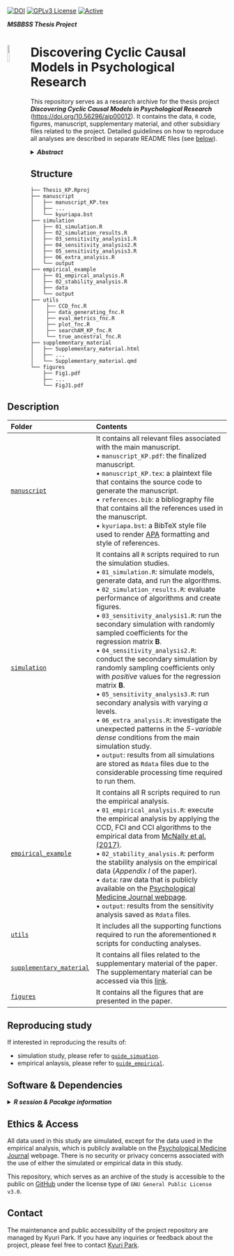 [![DOI](https://zenodo.org/badge/576782527.svg)](https://zenodo.org/badge/latestdoi/576782527) [![GPLv3 License](https://img.shields.io/badge/License-GPL%20v3-yellow.svg)](https://opensource.org/licenses/) [![Active](http://img.shields.io/badge/Status-Active-green.svg)](https://github.com/KyuriP/Thesis_KP)  

***MSBBSS Thesis Project***
<div align="left">
<img src="https://github.com/KyuriP/Thesis_KP/blob/main/cyclelogo.png" width=10% height=10% align="left">
<h1> Discovering Cyclic Causal Models in Psychological Research </h1>
</div>



This repository serves as a research archive for the thesis project ***Discovering Cyclic Causal Models in Psychological Research*** (https://doi.org/10.56296/aip00012). 
It contains the data, `R` code,  figures, manuscript, supplementary material, and other subsidiary files related to the project. Detailed guidelines on how to reproduce all analyses are described in separate README files (see [below](#reproducing-study)).

<details>
           <summary><b><i>Abstract</i></b></summary>
           <p>
Statistical network models have become popular tools for analyzing multivariate psychological data. 
In empirical practice, network parameters are often interpreted as reflecting causal relationships – an approach that can be characterized as a form of causal discovery. 
Recent research has shown that undirected network models are likely to perform poorly as causal discovery tools in the context of discovering acyclic causal structures, a task for which many alternative methods are available. 
However, acyclic causal models are likely unsuitable for many psychological phenomena, such as psychopathologies, which are often characterized by cycles or feedback loop relationships between symptoms. 
A number of cyclic causal discovery methods have been developed, largely in the computer science literature, but they are not as well studied or widely applied in empirical practice. 
<br><i>In this paper, we provide an accessible introduction to the basics of cyclic causal discovery for empirical researchers. 
We examine three different cyclic causal discovery methods and investigate their performance in typical psychological research contexts by means of a simulation study. We also demonstrate the practical applicability of these methods using an empirical example and conclude the paper with a discussion of how the insights we gain from cyclic causal discovery relate to statistical network analysis.</i>
                      </p>
         </details>


## Structure
```
├── Thesis_KP.Rproj
├── manuscript
│   ├── manuscript_KP.tex
│   ├── ...
│   └── kyuriapa.bst
├── simulation
│   ├── 01_simulation.R
│   ├── 02_simulation_results.R
│   ├── 03_sensitivity_analysis1.R
│   ├── 04_sensitivity_analysis2.R
│   ├── 05_sensitivity_analysis3.R
│   ├── 06_extra_analysis.R
│   └── output
├── empirical_example
│   ├── 01_empircal_analysis.R
│   ├── 02_stability_analysis.R
│   ├── data
│   └── output
├── utils
│    ├── CCD_fnc.R
│    ├── data_generating_fnc.R
│    ├── eval_metrics_fnc.R
│    ├── plot_fnc.R
│    ├── searchAM_KP_fnc.R
│    └── true_ancestral_fnc.R
├── supplementary_material
│   ├── Supplementary_material.html
│   ├── ...
│   └── Supplementary_material.qmd
└── figures
    ├── Fig1.pdf
    ├── ...
    └── FigJ1.pdf
```

## Description

| Folder                                     | Contents                                                         |
| :----------------------------------------- | :--------------------------------------------------------------- |
| [`manuscript`](https://github.com/KyuriP/Discovering_CCM/tree/main/manuscript)               | It contains all relevant files associated with the main manuscript. <br> • `manuscript_KP.pdf`: the finalized manuscript. <br> • `manuscript_KP.tex`:  a plaintext file that contains the source code to generate the manuscript.  <br> • `references.bib`: a bibliography file that contains all the references used in the manuscript. <br> • `kyuriapa.bst`: a BibTeX style file used to render [APA](https://apastyle.apa.org/style-grammar-guidelines/paper-format) formatting and style of references.|
| [`simulation`](https://github.com/KyuriP/Discovering_CCM/tree/main/simulation)       | It contains all `R` scripts required to run the simulation studies.  <br> • `01_simulation.R`: simulate models, generate data, and run the algorithms. <br> • `02_simulation_results.R`: evaluate performance of algorithms and create figures. <br> • `03_sensitivity_analysis1.R`: run the secondary simulation with randomly sampled coefficients for the regression matrix $\mathbf{B}$. <br> • `04_sensitivity_analysis2.R`: conduct the secondary simulation by randomly sampling coefficients only with *positive* values for the regression matrix $\mathbf{B}$. <br> • `05_sensitivity_analysis3.R`: run secondary analysis  with varying $\alpha$ levels. <br> • `06_extra_analysis.R`: investigate the unexpected patterns in the *5-variable dense* conditions from the main simulation study.<br> • `output`: results from all simulations are stored as `Rdata` files due to the considerable processing time required to run them.   |
| [`empirical_example`](https://github.com/KyuriP/Discovering_CCM/tree/main/empirical_example) | It contains all R scripts required to run the empirical analysis. <br> • `01_empirical_analysis.R`: execute the empirical analysis by applying the CCD, FCI and CCI algorithms to the empirical data from [McNally et al. (2017)](https://www.cambridge.org/core/journals/psychological-medicine/article/comorbid-obsessivecompulsive-disorder-and-depression-a-bayesian-network-approach/DAA4E2352A9E26809A4EAE35C366E900#article). <br> • `02_stability_analysis.R`: perform the stability analysis on the empirical data (*Appendix I* of the paper). <br> • `data`: raw data that is publicly available on the [Psychological Medicine Journal webpage](https://www.cambridge.org/core/journals/psychological-medicine/article/abs/comorbid-obsessivecompulsive-disorder-and-depression-a-bayesian-network-approach/DAA4E2352A9E26809A4EAE35C366E900#supplementary-materials).  <br> • `output`: results from the sensitivity analysis saved as `Rdata` files.               |
| [`utils`](https://github.com/KyuriP/Discovering_CCM/tree/main/utils)               | It includes all the supporting functions required to run the aforementioned `R` scripts for conducting analyses. |
| [`supplementary_material`](https://github.com/KyuriP/Discovering_CCM/tree/main/supplementary_material)           |It contains all files related to the supplementary material of the paper. <br> The supplementary material can be accessed via this [link](https://kyurip.quarto.pub/discovering-cyclic-causal-models/).|
| [`figures`](https://github.com/KyuriP/Discovering_CCM/tree/main/figures)               | It contains all the figures that are presented in the paper.                    |


## Reproducing study
If interested in reproducing the results of:
- simulation study, please refer to [`guide_simuation`](https://github.com/KyuriP/CCM_Discovery/blob/main/simulation/README.md).
- empirical anlaysis, please refer to [`guide_empirical`](https://github.com/KyuriP/CCM_Discovery/blob/main/empirical_example/README.md).

## Software & Dependencies 
<details>
<summary><b><i>R session & Pacakge information</i></b></summary>

           
```
─ Session info ───────────────────────────────────────────────────────────────────────────────────────────────
 setting  value
 version  R version 4.2.3 (2023-03-15)
 os       macOS Ventura 13.0
 system   aarch64, darwin20
 ui       RStudio
 language (EN)
 collate  en_US.UTF-8
 ctype    en_US.UTF-8
 tz       Europe/Amsterdam
 date     2023-05-01
 rstudio  2022.07.2+576 Spotted Wakerobin (desktop)
 pandoc   2.19.2 @ /Applications/RStudio.app/Contents/MacOS/quarto/bin/tools/ (via rmarkdown)

─ Packages ───────────────────────────────────────────────────────────────────────────────────────────────────
 package      * version  date (UTC) lib source
 abind          1.4-5    2016-07-21 [1] CRAN (R 4.2.0)
 backports      1.4.1    2021-12-13 [1] CRAN (R 4.2.0)
 base64enc      0.1-3    2015-07-28 [1] CRAN (R 4.2.0)
 bdsmatrix      1.3-6    2022-06-03 [1] CRAN (R 4.2.0)
 BiocGenerics * 0.42.0   2022-04-26 [1] Bioconductor
 BiocManager  * 1.30.20  2023-02-24 [1] CRAN (R 4.2.0)
 broom          1.0.4    2023-03-11 [1] CRAN (R 4.2.0)
 cachem         1.0.7    2023-02-24 [1] CRAN (R 4.2.0)
 callr          3.7.3    2022-11-02 [1] CRAN (R 4.2.0)
 car            3.1-2    2023-03-30 [1] CRAN (R 4.2.3)
 carData        3.0-5    2022-01-06 [1] CRAN (R 4.2.0)
 CCI.KP       * 0.1.0    2023-01-21 [1] Github (KyuriP/CCI_KP@984bf12)
 checkmate      2.1.0    2022-04-21 [1] CRAN (R 4.2.0)
 cli            3.6.1    2023-03-23 [1] CRAN (R 4.2.0)
 clipr          0.8.0    2022-02-22 [1] CRAN (R 4.2.0)
 clue           0.3-64   2023-01-31 [1] CRAN (R 4.2.0)
 cluster        2.1.4    2022-08-22 [1] CRAN (R 4.2.3)
 codetools      0.2-19   2023-02-01 [1] CRAN (R 4.2.3)
 colorspace     2.1-0    2023-01-23 [1] CRAN (R 4.2.0)
 corpcor        1.6.10   2021-09-16 [1] CRAN (R 4.2.0)
 crayon         1.5.2    2022-09-29 [1] CRAN (R 4.2.0)
 curl           5.0.0    2023-01-12 [1] CRAN (R 4.2.0)
 data.table     1.14.8   2023-02-17 [1] CRAN (R 4.2.0)
 DEoptimR       1.0-11   2022-04-03 [1] CRAN (R 4.2.0)
 devtools     * 2.4.5    2022-10-11 [1] CRAN (R 4.2.0)
 digest         0.6.31   2022-12-11 [1] CRAN (R 4.2.0)
 DOT          * 0.1      2016-04-16 [1] CRAN (R 4.2.0)
 dplyr        * 1.1.2    2023-04-20 [1] CRAN (R 4.2.0)
 ellipsis       0.3.2    2021-04-29 [1] CRAN (R 4.2.0)
 evaluate       0.20     2023-01-17 [1] CRAN (R 4.2.0)
 fansi          1.0.4    2023-01-22 [1] CRAN (R 4.2.0)
 fastICA        1.2-3    2021-09-25 [1] CRAN (R 4.2.0)
 fastmap        1.1.1    2023-02-24 [1] CRAN (R 4.2.0)
 fdrtool        1.2.17   2021-11-13 [1] CRAN (R 4.2.0)
 foreign        0.8-84   2022-12-06 [1] CRAN (R 4.2.3)
 Formula        1.2-5    2023-02-24 [1] CRAN (R 4.2.0)
 fs             1.6.1    2023-02-06 [1] CRAN (R 4.2.0)
 furrr        * 0.3.1    2022-08-15 [1] CRAN (R 4.2.0)
 future       * 1.32.0   2023-03-07 [1] CRAN (R 4.2.0)
 generics       0.1.3    2022-07-05 [1] CRAN (R 4.2.0)
 ggh4x        * 0.2.4    2023-04-04 [1] CRAN (R 4.2.0)
 ggm            2.5      2020-02-16 [1] CRAN (R 4.2.0)
 ggplot2      * 3.4.2    2023-04-03 [1] CRAN (R 4.2.0)
 ggpubr       * 0.6.0    2023-02-10 [1] CRAN (R 4.2.0)
 ggsignif       0.6.4    2022-10-13 [1] CRAN (R 4.2.0)
 glasso         1.11     2019-10-01 [1] CRAN (R 4.2.0)
 globals        0.16.2   2022-11-21 [1] CRAN (R 4.2.0)
 glue           1.6.2    2022-02-24 [1] CRAN (R 4.2.0)
 graph        * 1.74.0   2022-04-26 [1] Bioconductor
 gridExtra      2.3      2017-09-09 [1] CRAN (R 4.2.0)
 gtable         0.3.3    2023-03-21 [1] CRAN (R 4.2.0)
 gtools         3.9.4    2022-11-27 [1] CRAN (R 4.2.0)
 Hmisc          5.0-1    2023-03-08 [1] CRAN (R 4.2.0)
 htmlTable      2.4.1    2022-07-07 [1] CRAN (R 4.2.0)
 htmltools      0.5.5    2023-03-23 [1] CRAN (R 4.2.3)
 htmlwidgets    1.6.2    2023-03-17 [1] CRAN (R 4.2.0)
 httpuv         1.6.9    2023-02-14 [1] CRAN (R 4.2.0)
 igraph         1.4.1    2023-02-24 [1] CRAN (R 4.2.0)
 jpeg           0.1-10   2022-11-29 [1] CRAN (R 4.2.0)
 jsonlite       1.8.4    2022-12-06 [1] CRAN (R 4.2.0)
 knitr          1.42     2023-01-25 [1] CRAN (R 4.2.0)
 later          1.3.0    2021-08-18 [1] CRAN (R 4.2.0)
 lattice        0.21-8   2023-04-05 [1] CRAN (R 4.2.0)
 lavaan         0.6-15   2023-03-14 [1] CRAN (R 4.2.0)
 lifecycle      1.0.3    2022-10-07 [1] CRAN (R 4.2.0)
 listenv        0.9.0    2022-12-16 [1] CRAN (R 4.2.0)
 magrittr     * 2.0.3    2022-03-30 [1] CRAN (R 4.2.0)
 MASS         * 7.3-58.3 2023-03-07 [1] CRAN (R 4.2.0)
 Matrix         1.5-4    2023-04-04 [1] CRAN (R 4.2.0)
 memoise        2.0.1    2021-11-26 [1] CRAN (R 4.2.0)
 mime           0.12     2021-09-28 [1] CRAN (R 4.2.0)
 miniUI         0.1.1.1  2018-05-18 [1] CRAN (R 4.2.0)
 mnormt         2.1.1    2022-09-26 [1] CRAN (R 4.2.0)
 munsell        0.5.0    2018-06-12 [1] CRAN (R 4.2.0)
 nlme           3.1-162  2023-01-31 [1] CRAN (R 4.2.3)
 nnet           7.3-18   2022-09-28 [1] CRAN (R 4.2.3)
 parallelly     1.35.0   2023-03-23 [1] CRAN (R 4.2.3)
 pbapply        1.7-0    2023-01-13 [1] CRAN (R 4.2.0)
 pbivnorm       0.6.0    2015-01-23 [1] CRAN (R 4.2.0)
 pcalg        * 2.7-8    2022-12-21 [1] CRAN (R 4.2.0)
 pillar         1.9.0    2023-03-22 [1] CRAN (R 4.2.0)
 pkgbuild       1.4.0    2022-11-27 [1] CRAN (R 4.2.0)
 pkgconfig      2.0.3    2019-09-22 [1] CRAN (R 4.2.0)
 pkgload        1.3.2    2022-11-16 [1] CRAN (R 4.2.0)
 plyr           1.8.8    2022-11-11 [1] CRAN (R 4.2.0)
 png            0.1-8    2022-11-29 [1] CRAN (R 4.2.0)
 ppcor          1.1      2015-12-03 [1] CRAN (R 4.2.0)
 prettyunits    1.1.1    2020-01-24 [1] CRAN (R 4.2.0)
 processx       3.8.0    2022-10-26 [1] CRAN (R 4.2.0)
 profvis        0.3.7    2020-11-02 [1] CRAN (R 4.2.0)
 promises       1.2.0.1  2021-02-11 [1] CRAN (R 4.2.0)
 ps             1.7.4    2023-04-02 [1] CRAN (R 4.2.0)
 psych          2.3.3    2023-03-18 [1] CRAN (R 4.2.0)
 purrr        * 1.0.1    2023-01-10 [1] CRAN (R 4.2.0)
 qgraph       * 1.9.4    2023-03-21 [1] CRAN (R 4.2.0)
 quadprog       1.5-8    2019-11-20 [1] CRAN (R 4.2.0)
 R6             2.5.1    2021-08-19 [1] CRAN (R 4.2.0)
 RBGL           1.72.0   2022-04-26 [1] Bioconductor
 rcausal      * 1.2.1    2022-09-06 [1] Github (bd2kccd/r-causal@cc74f8d)
 Rcpp           1.0.10   2023-01-22 [1] CRAN (R 4.2.0)
 remotes        2.4.2    2021-11-30 [1] CRAN (R 4.2.0)
 reshape2       1.4.4    2020-04-09 [1] CRAN (R 4.2.0)
 Rgraphviz    * 2.40.0   2022-04-26 [1] Bioconductor
 rJava        * 1.0-6    2021-12-10 [1] CRAN (R 4.2.0)
 rlang          1.1.0    2023-03-14 [1] CRAN (R 4.2.0)
 rmarkdown      2.21     2023-03-26 [1] CRAN (R 4.2.3)
 robustbase     0.95-1   2023-03-29 [1] CRAN (R 4.2.0)
 rpart          4.1.19   2022-10-21 [1] CRAN (R 4.2.3)
 rstatix        0.7.2    2023-02-01 [1] CRAN (R 4.2.0)
 rstudioapi     0.14     2022-08-22 [1] CRAN (R 4.2.0)
 scales         1.2.1    2022-08-20 [1] CRAN (R 4.2.0)
 sessioninfo    1.2.2    2021-12-06 [1] CRAN (R 4.2.0)
 sfsmisc        1.1-14   2022-11-24 [1] CRAN (R 4.2.0)
 shiny          1.7.4    2022-12-15 [1] CRAN (R 4.2.0)
 stringi        1.7.12   2023-01-11 [1] CRAN (R 4.2.0)
 stringr        1.5.0    2022-12-02 [1] CRAN (R 4.2.0)
 tibble         3.2.1    2023-03-20 [1] CRAN (R 4.2.0)
 tidyr          1.3.0    2023-01-24 [1] CRAN (R 4.2.0)
 tidyselect     1.2.0    2022-10-10 [1] CRAN (R 4.2.0)
 urlchecker     1.0.1    2021-11-30 [1] CRAN (R 4.2.0)
 usethis      * 2.1.6    2022-05-25 [1] CRAN (R 4.2.0)
 utf8           1.2.3    2023-01-31 [1] CRAN (R 4.2.0)
 V8             4.2.2    2022-11-03 [1] CRAN (R 4.2.0)
 vctrs          0.6.2    2023-04-19 [1] CRAN (R 4.2.0)
 withr          2.5.0    2022-03-03 [1] CRAN (R 4.2.0)
 xfun           0.38     2023-03-24 [1] CRAN (R 4.2.0)
 xtable         1.8-4    2019-04-21 [1] CRAN (R 4.2.0)

 [1] /Library/Frameworks/R.framework/Versions/4.2-arm64/Resources/library

──────────────────────────────────────────────────────────────────────────────────────────────────────────────
```

</details>

## Ethics & Access
All data used in this study are simulated, except for the data used in the empirical analysis, which is publicly available on the [Psychological Medicine Journal](https://www.cambridge.org/core/journals/psychological-medicine/article/abs/comorbid-obsessivecompulsive-disorder-and-depression-a-bayesian-network-approach/DAA4E2352A9E26809A4EAE35C366E900\#supplementary-materials) webpage. There is no security or privacy concerns associated with the use of either the simulated or empirical data in this study.

This repository, which serves as an archive of the study is accessible to the public on [GitHub](https://github.com/KyuriP/Thesis_KP) under the license type of `GNU General Public License v3.0`. 


## Contact
The maintenance and public accessibility of the project repository are managed by Kyuri Park. If you have any inquiries or feedback about the project, please feel free to contact [Kyuri Park](https://kyurip.github.io/).

